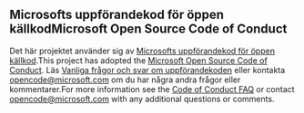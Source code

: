 ## <a name="microsoft-open-source-code-of-conduct"></a><span data-ttu-id="553ac-101">Microsofts uppförandekod för öppen källkod</span><span class="sxs-lookup"><span data-stu-id="553ac-101">Microsoft Open Source Code of Conduct</span></span>
<span data-ttu-id="553ac-102">Det här projektet använder sig av [Microsofts uppförandekod för öppen källkod](https://opensource.microsoft.com/codeofconduct/).</span><span class="sxs-lookup"><span data-stu-id="553ac-102">This project has adopted the [Microsoft Open Source Code of Conduct](https://opensource.microsoft.com/codeofconduct/).</span></span>
<span data-ttu-id="553ac-103">Läs [Vanliga frågor och svar om uppförandekoden](https://opensource.microsoft.com/codeofconduct/faq/) eller kontakta [opencode@microsoft.com](mailto:opencode@microsoft.com) om du har några andra frågor eller kommentarer.</span><span class="sxs-lookup"><span data-stu-id="553ac-103">For more information see the [Code of Conduct FAQ](https://opensource.microsoft.com/codeofconduct/faq/) or contact [opencode@microsoft.com](mailto:opencode@microsoft.com) with any additional questions or comments.</span></span>
